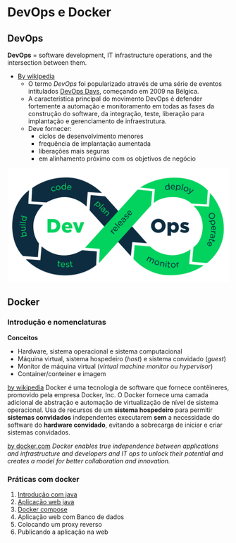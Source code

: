 # [](#header-1) DevOps e Docker

## [](#header-2) DevOps

**DevOps** = software development, IT infrastructure operations, and the intersection between them.

- [By wikipedia](https://pt.wikipedia.org/wiki/DevOps)
  - O termo _DevOps_ foi popularizado através de uma série de eventos intitulados [DevOps Days](https://www.devopsdays.org), começando em 2009 na Bélgica.
  - A característica principal do movimento DevOps é defender fortemente a automação e monitoramento em todas as fases da construção do software, da integração, teste, liberação para implantação e gerenciamento de infraestrutura.
  - Deve fornecer:
    - ciclos de desenvolvimento menores
    - frequência de implantação aumentada
    - liberações mais seguras
    - em alinhamento próximo com os objetivos de negócio

![Developement and Operations](images/devops.png)

## [](#header-2) Docker

### [](#header-3) Introdução e nomenclaturas

**Conceitos**

- Hardware, sistema operacional e sistema computacional
- Máquina virtual, sistema hospedeiro (_host_) e sistema convidado (_guest_)
- Monitor de máquina virtual (_virtual machine monitor_ ou _hypervisor_)
- Container/conteiner e imagem

[by wikipedia](<https://pt.wikipedia.org/wiki/Docker_(programa)>)
Docker é uma tecnologia de software que fornece contêineres, promovido pela empresa Docker, Inc.
O Docker fornece uma camada adicional de abstração e automação de virtualização de nível de sistema operacional.
Usa de recursos de um **sistema hospedeiro** para permitir **sistemas convidados** independentes executarem **sem** a necessidade do software do **hardware convidado**, evitando a sobrecarga de iniciar e criar sistemas convidados.

[by docker.com](https://www.docker.com/what-docker)
_Docker enables true independence between applications and infrastructure and developers and IT ops to unlock their potential and creates a model for better collaboration and innovation._

### [](#header-3) Práticas com docker

1. [Introdução com java](intro)
2. [Aplicação web java](web)
3. [Docker compose](docker-compose)
4. Aplicação web com Banco de dados
5. Colocando um proxy reverso
6. Publicando a aplicação na web

